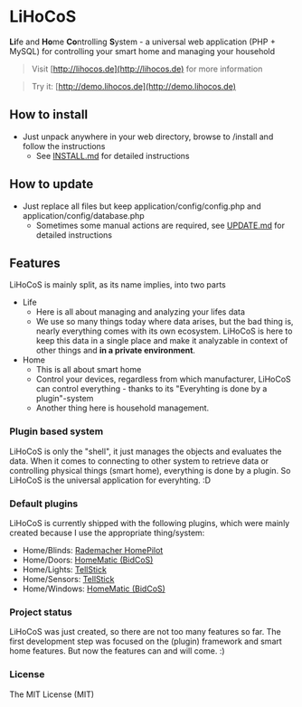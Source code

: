 LiHoCoS
=======

**Li**fe and **Ho**me **Co**ntrolling **S**ystem - a universal web application (PHP + MySQL) for controlling your smart home and managing your household

> Visit [http://lihocos.de](http://lihocos.de) for more information

> Try it: [http://demo.lihocos.de](http://demo.lihocos.de)

## How to install
* Just unpack anywhere in your web directory, browse to /install and follow the instructions
    * See [INSTALL.md](INSTALL.md) for detailed instructions

## How to update
* Just replace all files but keep application/config/config.php and application/config/database.php
    * Sometimes some manual actions are required, see [UPDATE.md](UPDATE.md) for detailed instructions

## Features
LiHoCoS is mainly split, as its name implies, into two parts
* Life
  * Here is all about managing and analyzing your lifes data
  * We use so many things today where data arises, but the bad thing is, nearly everything comes with its own ecosystem.
LiHoCoS is here to keep this data in a single place and make it analyzable in context of other things and **in a private environment**.
* Home
  * This is all about smart home
  * Control your devices, regardless from which manufacturer, LiHoCoS can control everything - thanks to its "Everyhting is done by a plugin"-system
  * Another thing here is household management.

### Plugin based system
LiHoCoS is only the "shell", it just manages the objects and evaluates the data.
When it comes to connecting to other system to retrieve data or controlling physical things (smart home), everything is done by a plugin.
So LiHoCoS is the universal application for everyhting. :D

### Default plugins
LiHoCoS is currently shipped with the following plugins, which were mainly created because I use the appropriate  thing/system:
* Home/Blinds: [Rademacher HomePilot](http://homepilot.rademacher.de/)
* Home/Doors: [HomeMatic (BidCoS)](http://www.homematic.com/)
* Home/Lights: [TellStick](http://www.telldus.se/products/tellstick)
* Home/Sensors: [TellStick](http://www.telldus.se/products/tellstick)
* Home/Windows: [HomeMatic (BidCoS)](http://www.homematic.com/)

### Project status
LiHoCoS was just created, so there are not too many features so far.
The first development step was focused on the (plugin) framework and smart home features.
But now the features can and will come. :)

### License
The MIT License (MIT)
